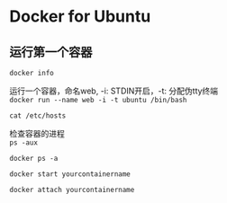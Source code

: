 # Docker for Ubuntu

## 运行第一个容器

`docker info`


运行一个容器，命名web, -i: STDIN开启，-t: 分配伪tty终端<br>
`docker run --name web -i -t ubuntu /bin/bash`

`cat /etc/hosts`       

检查容器的进程<br>
`ps -aux`

`docker ps -a`

`docker start yourcontainername`

`docker attach yourcontainername`
